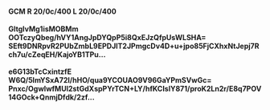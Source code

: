 #### GCM R 20/0c/400 L 20/0c/400
**GltglvMg1isMOBMm**<br/>**OOTczyQbeg/hVY1AngJpDYQpP5i8QxEJzQfpUsWLSHA=**<br/>**SEft9DNRpvR2PUbZmbL9EPDJIT2JPmgcDv4D+u+jpo85FjCXhxNtJepj7Rch7u/cZeqEH/KajoYB1TPu...**<br/><br/>
**e6G13bTcCxintzfE**<br/>**W6Q/5lmYSxA72l/hHO/qua9YCOUAO9V96GaYPmSVwGc=**<br/>**Pnxc/OgwlwfMUl2stGdXspPYrTCN+LY/hfKCIslY871/proK2Ln2r/E8q7POV14GOck+QnmjDfdk/2zf...**